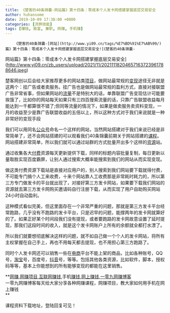 ```yaml
---
title: 《楚客的40条锦囊-网站篇》第十四条：零成本个人发卡网搭建掌握底层交易安全
author: huhansome
date: 2019-10-09 17:38:00 +0800
categories: [流弊技能]
tags: [赚钱, 致富, 兼职, 网赚, 手机赚]
---
```



        《楚客的40条锦囊-[网站](http://www.yi09.cn/tags/%E7%BD%91%E7%AB%99/)篇》第十四条：零成本个人发卡网搭建掌握底层交易安全![《楚客的40条锦囊-
网站篇》第十四条：零成本个人发卡网搭建掌握底层交易安全](http://www.yi09.cn/zb_users/upload/2021/11/20211118204657163723961788646.jpeg)

楚客网创以后会给大家推荐更多的网站类[项目](http://www.yi09.cn/tags/%E9%A1%B9%E7%9B%AE/)，做网站最常规的[变现](http://www.yi09.cn/tags/%E5%8F%98%E7%8E%B0/)途径无非就是这两个：挂广告或者卖服务。挂广告也是做网站最常规的盈利方式，直接对接联盟广告非常省事，但如果网站的[流量](http://www.yi09.cn/tags/%E6%B5%81%E9%87%8F/)不是特别大的话，单靠联盟广告变现估计可能要挨饿了，比如你的网站每天如果只有三四百搜索流量的话，只靠广告联盟收益每月能达到一千都算很不错了;但同等流量的情况下，如果是做卖服务卖资料变现，一月的收益至少是靠广告联盟收益的五倍以上，所以这种方式对于我们来说就是一种非常好的变现手段

我们可以用同名[公众号](http://www.yi09.cn/tags/%E5%85%AC%E4%BC%97%E5%8F%B7/)命名一个这样的网站，当然网站搭建对于我们来说已经是非常简单了，还不会网站搭建的可以观看我们40条锦囊前期关于网站搭建的[课程](http://www.yi09.cn/tags/%E8%AF%BE%E7%A8%8B/)。网站搭建非常简单，所以我们就可以通过站群的方式批量开出多个这样的[资源](http://www.yi09.cn/tags/%E8%B5%84%E6%BA%90/)站。

通过收集各大[付费](http://www.yi09.cn/tags/fufei/)资源每天更新提供下载，同样的标题内容批量复制，每日更新以量取胜实现百度霸屏，让别人通过搜索大概率能搜索到我们的网站从而实现变现。

做这类付费资源下载站是直接对应用户的，别人搜索到我们网站要下载就得付费，不可能专门搞个人工来收费，十来个网站靠人工收费那是非常耗时耗力的，所以第三方专门做发卡的平台就出现了，对接好第三方发卡网站，如果要下载我们网站的资源就去第三方发卡网购买邀请码自行注册下载，从而实现了用户自助购买网站24小时自动盈利。

这种模式看似完美，但这里面存在一个非常严重的问题，那就是第三方发卡平台经常跑路，几乎没有不跑路的发卡平台，只是迟早的问题，能撑两年的发卡网就算好的了。如果正好某个时间段我们没有提现，或者要跑路的发卡网故意设置了延时提现，那我们这段时间的收入，就是这个发卡网账户上所有的余额就全都打水漂了。

所以我们就要想彻底解决这样的问题，就不如自己做一个个人的发卡网站，将所有主权掌握在自己手上，再也不用每天都去提现，也不用担心第三方跑路了。

同时个人发卡网还可以销售一些在[电商](http://www.yi09.cn/tags/%E7%94%B5%E5%95%86/)平台不能上架的商品，比如各种账号，QQ号，[淘宝](http://www.yi09.cn/tags/%E6%B7%98%E5%AE%9D/)号，百度号，[抖音](http://www.yi09.cn/tags/%E6%8A%96%E9%9F%B3/)号，等等。包括其他各类资源，比如软件，脚本，授权码等等，基本上你能想到的所有能够变现的都能在这里销售。

  

**[网赚](http://www.yi09.cn/tags/%E7%BD%91%E8%B5%9A/),[网赚项目](http://www.yi09.cn/tags/%E7%BD%91%E8%B5%9A%E9%A1%B9%E7%9B%AE/),[互联网赚钱](http://www.yi09.cn/tags/%E4%BA%92%E8%81%94%E7%BD%91%E8%B5%9A%E9%92%B1/),手机[赚钱](http://www.yi09.cn/tags/%E8%B5%9A%E9%92%B1/),[网上赚钱](http://www.yi09.cn/tags/%E7%BD%91%E4%B8%8A%E8%B5%9A%E9%92%B1/),[一零九网赚博客](http://www.yi09.cn/tags/%E4%B8%80%E9%9B%B6%E4%B9%9D%E7%BD%91%E8%B5%9A%E5%8D%9A%E5%AE%A2/)  
一零九网赚博客每天给大家分享各种网赚课程，网赚项目，教大家如何用手机在网上赚钱  
**  
  
  

课程资料下载地址，登陆回复可见！

